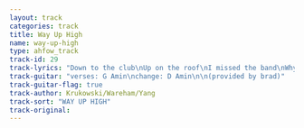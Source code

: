 ```yaml
---
layout: track
categories: track
title: Way Up High
name: way-up-high
type: ahfow_track
track-id: 29
track-lyrics: "Down to the club\nUp on the roof\nI missed the band\nWhy so aloof?\n\nWay up high and goin too fast\nWay up, way up high\n\nOpen your eyes\nCome see my quilt\nBig as the bed\nLook what I built\n\nWay up high and goin too fast\nWay up, way up high"
track-guitar: "verses: G Amin\nchange: D Amin\n\n(provided by brad)"
track-guitar-flag: true
track-author: Krukowski/Wareham/Yang
track-sort: "WAY UP HIGH"
track-original: 
---
```

